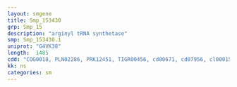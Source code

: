 ```yaml
---
layout: smgene
title: Smp_153430
grp: Smp_15
description: "arginyl tRNA synthetase"
smp: Smp_153430.1
uniprot: "G4VK38"
length:  1485
cdd: "COG0018, PLN02286, PRK12451, TIGR00456, cd00671, cd07956, cl00015, cl12020, pfam00750, pfam05746, smart00836"
kk: ns
categories: sm
---
```

